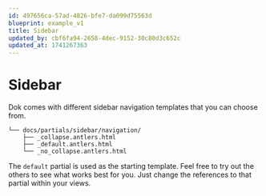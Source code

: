 ```yaml
---
id: 497656ca-57ad-4826-bfe7-da099d75563d
blueprint: example_v1
title: Sidebar
updated_by: cbf6fa94-2658-4dec-9152-30c80d3c652c
updated_at: 1741267363
---
```


# Sidebar
Dok comes with different sidebar navigation templates that you can choose from.
```files
└── docs/partials/sidebar/navigation/
    ├── _collapse.antlers.html
    ├── _default.antlers.html
    └── _no_collapse.antlers.html
```


The `default` partial is used as the starting template. Feel free to try out the others to see what works best for you. Just change the references to that partial within your views.
